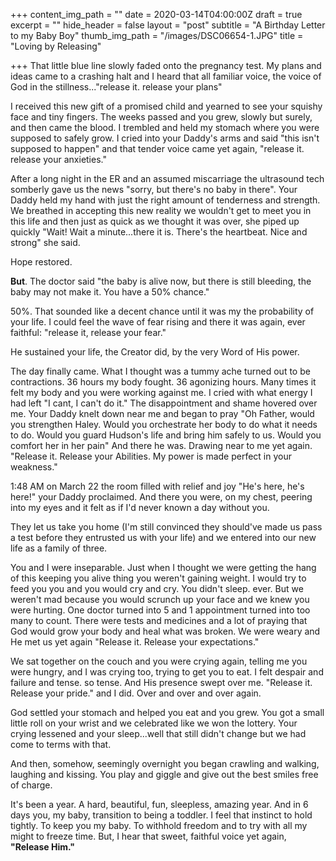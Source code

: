 +++
content_img_path = ""
date = 2020-03-14T04:00:00Z
draft = true
excerpt = ""
hide_header = false
layout = "post"
subtitle = "A Birthday Letter to my Baby Boy"
thumb_img_path = "/images/DSC06654-1.JPG"
title = "Loving by Releasing"

+++
That little blue line slowly faded onto the pregnancy test. My plans and ideas came to a crashing halt and I heard that all familiar voice, the voice of God in the stillness..."release it. release your plans"

I received this new gift of a promised child and yearned to see your squishy face and tiny fingers. The weeks passed and you grew, slowly but surely, and then came the blood. I trembled and held my stomach where you were supposed to safely grow. I cried into your Daddy's arms and said "this isn't supposed to happen" and that tender voice came yet again, "release it. release your anxieties."

After a long night in the ER and an assumed miscarriage the ultrasound tech somberly gave us the news "sorry, but there's no baby in there". Your Daddy held my hand with just the right amount of tenderness and strength. We breathed in accepting this new reality we wouldn't get to meet you in this life and then just as quick as we thought it was over, she piped up quickly "Wait! Wait a minute...there it is. There's the heartbeat. Nice and strong" she said. 

Hope restored. 

**But**. The doctor said "the baby is alive now, but there is still bleeding, the baby may not make it. You have a 50% chance." 

50%. That sounded like a decent chance until it was my the probability of your life. I could feel the wave of fear rising and there it was again, ever faithful: "release it, release your fear." 

He sustained your life, the Creator did, by the very Word of His power. 

The day finally came. What I thought was a tummy ache turned out to be contractions. 36 hours my body fought. 36 agonizing hours. Many times it felt my body and you were working against me. I cried with what energy I had left "I cant, I can't do it." The disappointment and shame hovered over me. Your Daddy knelt down near me and began to pray "Oh Father, would you strengthen Haley. Would you orchestrate her body to do what it needs to do. Would you guard Hudson's life and bring him safely to us. Would you comfort her in her pain" And there he was. Drawing near to me yet again. "Release it. Release your Abilities. My power is made perfect in your weakness."

1:48 AM on March 22 the room filled with relief and joy "He's here, he's here!" your Daddy proclaimed. And there you were, on my chest, peering into my eyes and it felt as if I'd never known a day without you. 

They let us take you home (I'm still convinced they should've made us pass a test before they entrusted us with your life) and we entered into our new life as a family of three. 

You and I were inseparable. Just when I thought we were getting the hang of this keeping you alive thing you weren't gaining weight. I would try to feed you you and you would cry and cry. You didn't sleep. ever. But we weren't mad because you would scrunch up your face and we knew you were hurting. One doctor turned into 5 and 1 appointment turned into too many to count. There were tests and medicines and a lot of praying that God would grow your body and heal what was broken. We were weary and He met us yet again "Release it. Release your expectations."

We sat together on the couch and you were crying again, telling me you were hungry, and I was crying too, trying to get you to eat. I felt despair and failure and tense. so tense. And His presence swept over me. "Release it. Release your pride." and I did. Over and over and over again. 

God settled your stomach and helped you eat and you grew. You got a small little roll on your wrist and we celebrated like we won the lottery. Your crying lessened and your sleep...well that still didn't change but we had come to terms with that. 

And then, somehow, seemingly overnight you began crawling and walking, laughing and kissing. You play and giggle and give out the best smiles free of charge. 

It's been a year. A hard, beautiful, fun, sleepless, amazing year. And in 6 days you, my baby, transition to being a toddler. I feel that instinct to hold tightly. To keep you my baby. To withhold freedom and to try with all my might to freeze time. But, I hear that sweet, faithful voice yet again, **"Release Him."**
